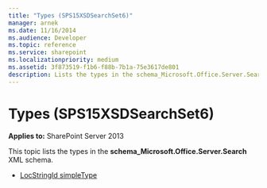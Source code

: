 ```yaml
---
title: "Types (SPS15XSDSearchSet6)"
manager: arnek
ms.date: 11/16/2014
ms.audience: Developer
ms.topic: reference
ms.service: sharepoint
ms.localizationpriority: medium
ms.assetid: 3f873519-f1b6-f88b-7b1a-75e3617de801
description: Lists the types in the schema_Microsoft.Office.Server.Search XML schema.
---
```


# Types (SPS15XSDSearchSet6)

**Applies to:** SharePoint Server 2013

This topic lists the types in the **schema_Microsoft.Office.Server.Search** XML schema. 
  
- [LocStringId simpleType](locstringid-simpletype-sps15xsdsearchset6.md)
    

